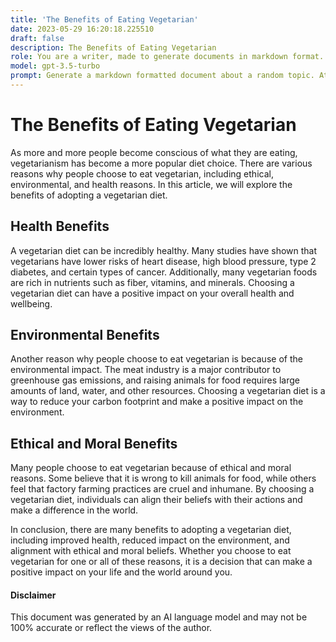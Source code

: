```yaml
---
title: 'The Benefits of Eating Vegetarian'
date: 2023-05-29 16:20:18.225510
draft: false
description: The Benefits of Eating Vegetarian
role: You are a writer, made to generate documents in markdown format. It is very important that all of the documents you generate are in valid markdown format.
model: gpt-3.5-turbo
prompt: Generate a markdown formatted document about a random topic. At the bottom, include a disclaimer explaining that the document was generated by you. The first line of the document should be the title. Make sure that the entire document is in proper markdown format, using a mix of various tags to make the document visually appealing.
---
```


# The Benefits of Eating Vegetarian

As more and more people become conscious of what they are eating, vegetarianism has become a more popular diet choice. There are various reasons why people choose to eat vegetarian, including ethical, environmental, and health reasons. In this article, we will explore the benefits of adopting a vegetarian diet.

## Health Benefits

A vegetarian diet can be incredibly healthy. Many studies have shown that vegetarians have lower risks of heart disease, high blood pressure, type 2 diabetes, and certain types of cancer. Additionally, many vegetarian foods are rich in nutrients such as fiber, vitamins, and minerals. Choosing a vegetarian diet can have a positive impact on your overall health and wellbeing.

## Environmental Benefits

Another reason why people choose to eat vegetarian is because of the environmental impact. The meat industry is a major contributor to greenhouse gas emissions, and raising animals for food requires large amounts of land, water, and other resources. Choosing a vegetarian diet is a way to reduce your carbon footprint and make a positive impact on the environment.

## Ethical and Moral Benefits

Many people choose to eat vegetarian because of ethical and moral reasons. Some believe that it is wrong to kill animals for food, while others feel that factory farming practices are cruel and inhumane. By choosing a vegetarian diet, individuals can align their beliefs with their actions and make a difference in the world.

In conclusion, there are many benefits to adopting a vegetarian diet, including improved health, reduced impact on the environment, and alignment with ethical and moral beliefs. Whether you choose to eat vegetarian for one or all of these reasons, it is a decision that can make a positive impact on your life and the world around you.

#### Disclaimer
This document was generated by an AI language model and may not be 100% accurate or reflect the views of the author.